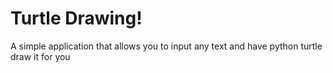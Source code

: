 # Turtle Drawing!
A simple application that allows you to input any text and have python turtle draw it for you 